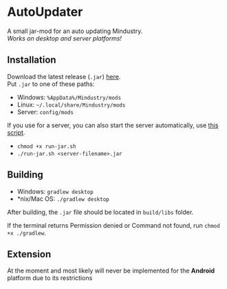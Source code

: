 # AutoUpdater

A small jar-mod for an auto updating Mindustry. <br>
*Works on desktop and server platforms!*

## Installation

Download the latest release (`.jar`) [here](https://github.com/MindustryInside/AutoUpdater/releases/latest). <br>
Put `.jar` to one of these paths:
* Windows: `%AppData%/Mindustry/mods`
* Linux: `~/.local/share/Mindustry/mods` 
* Server: `config/mods`

If you use for a server, you can also start the server automatically, use [this script](assets/run-jar.sh).
* `chmod +x run-jar.sh`
* `./run-jar.sh <server-filename>.jar`

## Building

* Windows: `gradlew desktop`
* *nix/Mac OS: `./gradlew desktop`

After building, the `.jar` file should be located in `build/libs` folder.

If the terminal returns Permission denied or Command not found, run `chmod +x ./gradlew`.

## Extension

At the moment and most likely will never be implemented for the **Android** platform due to its restrictions
